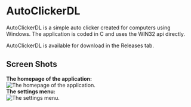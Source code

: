 # AutoClickerDL
AutoClickerDL is a simple auto clicker created for computers using Windows. The application is coded in C and uses the WIN32 api directly.  
  
AutoClickerDL is available for download in the Releases tab.

## Screen Shots
**The homepage of the application:**  
![The homepage of the application.](https://img.ryandw11.com/raw/x854601pk.png)  
**The settings menu:**  
![The settings menu.](https://img.ryandw11.com/raw/x856jo4dp.png)  